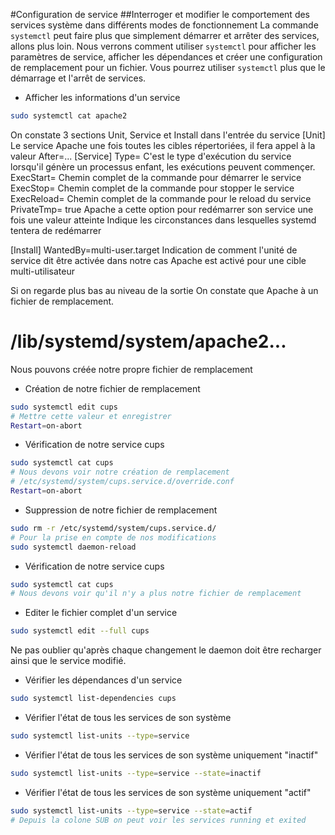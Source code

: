 #Configuration de service
##Interroger et modifier le comportement des services système dans différents modes de fonctionnement
La commande `systemctl` peut faire plus que simplement démarrer et arrêter des services, allons plus loin.
Nous verrons comment utiliser `systemctl` pour afficher les paramètres de service, afficher les dépendances et créer une configuration de remplacement pour un fichier.
Vous pourrez utiliser `systemctl` plus que le démarrage et l'arrêt de services.

- Afficher les informations d'un service
```bash
sudo systemctl cat apache2
```
On constate 3 sections Unit, Service et Install dans l'entrée du service
[Unit]
Le service Apache une fois toutes les cibles répertoriées, il fera appel à la valeur After=...
[Service]
Type= C'est le type d'exécution du service lorsqu'il génère un processus enfant, les exécutions peuvent commençer.
ExecStart= Chemin complet de la commande pour démarrer le service
ExecStop= Chemin complet de la commande pour stopper le service
ExecReload= Chemin complet de la commande pour le reload du service
PrivateTmp= true Apache a cette option pour redémarrer son service une fois une valeur atteinte
 Indique les circonstances dans lesquelles systemd tentera de redémarrer

[Install]
WantedBy=multi-user.target
Indication de comment l'unité de service dit être activée dans notre cas Apache est activé pour une cible multi-utilisateur

Si on regarde plus bas au niveau de la sortie
On constate que Apache à un fichier de remplacement.
# /lib/systemd/system/apache2...
Nous pouvons créée notre propre fichier de remplacement

- Création de notre fichier de remplacement
```bash
sudo systemctl edit cups
# Mettre cette valeur et enregistrer
Restart=on-abort
```

- Vérification de notre service cups
```bash
sudo systemctl cat cups
# Nous devons voir notre création de remplacement
# /etc/systemd/system/cups.service.d/override.conf
Restart=on-abort
```

- Suppression de notre fichier de remplacement
```bash
sudo rm -r /etc/systemd/system/cups.service.d/
# Pour la prise en compte de nos modifications
sudo systemctl daemon-reload
```

- Vérification de notre service cups
```bash
sudo systemctl cat cups
# Nous devons voir qu'il n'y a plus notre fichier de remplacement
```

- Editer le fichier complet d'un service
```bash
sudo systemctl edit --full cups
```
Ne pas oublier qu'après chaque changement le daemon doit être recharger ainsi que le service modifié.

- Vérifier les dépendances d'un service
```bash
sudo systemctl list-dependencies cups
```

- Vérifier l'état de tous les services de son système
```bash
sudo systemctl list-units --type=service
```

- Vérifier l'état de tous les services de son système uniquement "inactif"
```bash
sudo systemctl list-units --type=service --state=inactif
```

- Vérifier l'état de tous les services de son système uniquement "actif"
```bash
sudo systemctl list-units --type=service --state=actif
# Depuis la colone SUB on peut voir les services running et exited
```

